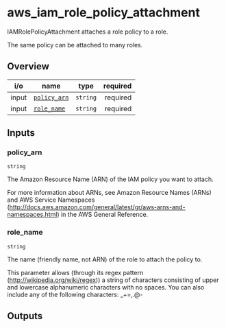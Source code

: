 <!-- This file was generated by structdoc. DO NOT EDIT. -->
<!-- For changes modify iam_role_policy_attachment.go instead. -->

# aws_iam_role_policy_attachment

IAMRolePolicyAttachment attaches a role policy to a role.

The same policy can be attached to many roles.

## Overview

| i/o | name | type | required |
| --- | ---- | ---- | -------: |
| input | [`policy_arn`](#policy_arn) | `string` | required |
| input | [`role_name`](#role_name) | `string` | required |


## Inputs

### policy_arn

`string`

The Amazon Resource Name (ARN) of the IAM policy you want to attach.

For more information about ARNs, see Amazon Resource Names (ARNs) and AWS
Service Namespaces (http://docs.aws.amazon.com/general/latest/gr/aws-arns-and-namespaces.html)
in the AWS General Reference.

### role_name

`string`

The name (friendly name, not ARN) of the role to attach the policy to.

This parameter allows (through its regex pattern (http://wikipedia.org/wiki/regex))
a string of characters consisting of upper and lowercase alphanumeric characters
with no spaces. You can also include any of the following characters: _+=,.@-

## Outputs


